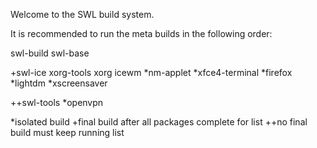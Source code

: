 Welcome to the SWL build system.

It is recommended to run the meta builds in the following order:

swl-build
swl-base

+swl-ice
  xorg-tools
  xorg
  icewm
  *nm-applet
  *xfce4-terminal
  *firefox
  *lightdm
  *xscreensaver

++swl-tools
  *openvpn



*isolated build
+final build after all packages complete for list
++no final build must keep running list

